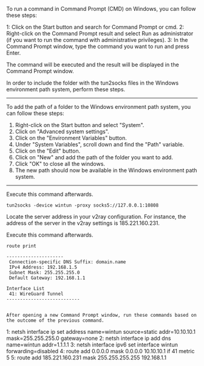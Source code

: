

To run a command in Command Prompt (CMD) on Windows, you can follow these steps:

1:  Click on the Start button and search for Command Prompt or cmd.
2:  Right-click on the Command Prompt result and select Run as administrator (if you want to run the command with administrative privileges).
3:  In the Command Prompt window, type the command you want to run and press Enter.

The command will be executed and the result will be displayed in the Command Prompt window.



In order to include the folder with the tun2socks files in the Windows environment path system, perform these steps.

--------------------------------
To add the path of a folder to the Windows environment path system, you can follow these steps:

1. Right-click on the Start button and select "System".
2. Click on "Advanced system settings".
3. Click on the "Environment Variables" button.
4. Under "System Variables", scroll down and find the "Path" variable.
5. Click on the "Edit" button.
6. Click on "New" and add the path of the folder you want to add.
7. Click "OK" to close all the windows.
8. The new path should now be available in the Windows environment path system.

----------------------------------------------
Execute this command afterwards.

```
tun2socks -device wintun -proxy socks5://127.0.0.1:10808

```
Locate the server address in your v2ray configuration.
For instance, the address of the server in the v2ray settings is 185.221.160.231.

Execute this command afterwards.


```
route print

---------------------
 Connection-specific DNS Suffix: domain.name
 IPv4 Address: 192.168.1.5
 Subnet Mask: 255.255.255.0
 Default Gateway: 192.168.1.1

Interface List
 41: WireGuard Tunnel
---------------------------


After opening a new Command Prompt window, run these commands based on the outcome of the previous command.

```

1:  netsh interface ip set address name=wintun source=static addr=10.10.10.1 mask=255.255.255.0 gateway=none
2:  netsh interface ip add dns name=wintun addr=1.1.1.1
3:  netsh interface ipv6 set interface wintun forwarding=disabled
4:  route add 0.0.0.0 mask 0.0.0.0 10.10.10.1 if 41 metric 5
5:  route add 185.221.160.231 mask 255.255.255.255 192.168.1.1

```

